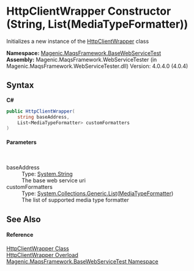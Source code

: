 # HttpClientWrapper Constructor (String, List(MediaTypeFormatter))
 

Initializes a new instance of the <a href="#/MAQS_4/WebServices_AUTOGENERATED/HttpClientWrapper_Class">HttpClientWrapper</a> class

**Namespace:**&nbsp;<a href="#/MAQS_4/WebServices_AUTOGENERATED/Magenic-MaqsFramework-BaseWebServiceTest_Namespace">Magenic.MaqsFramework.BaseWebServiceTest</a><br />**Assembly:**&nbsp;Magenic.MaqsFramework.WebServiceTester (in Magenic.MaqsFramework.WebServiceTester.dll) Version: 4.0.4.0 (4.0.4)

## Syntax

**C#**<br />
``` C#
public HttpClientWrapper(
	string baseAddress,
	List<MediaTypeFormatter> customFormatters
)
```


#### Parameters
&nbsp;<dl><dt>baseAddress</dt><dd>Type: <a href="http://msdn2.microsoft.com/en-us/library/s1wwdcbf" target="_blank">System.String</a><br />The base web service uri</dd><dt>customFormatters</dt><dd>Type: <a href="http://msdn2.microsoft.com/en-us/library/6sh2ey19" target="_blank">System.Collections.Generic.List</a>(<a href="http://msdn2.microsoft.com/en-us/library/hh834436" target="_blank">MediaTypeFormatter</a>)<br />The list of supported media type formatter</dd></dl>

## See Also


#### Reference
<a href="#/MAQS_4/WebServices_AUTOGENERATED/HttpClientWrapper_Class">HttpClientWrapper Class</a><br /><a href="#/MAQS_4/WebServices_AUTOGENERATED/HttpClientWrapper_Constructor">HttpClientWrapper Overload</a><br /><a href="#/MAQS_4/WebServices_AUTOGENERATED/Magenic-MaqsFramework-BaseWebServiceTest_Namespace">Magenic.MaqsFramework.BaseWebServiceTest Namespace</a><br />